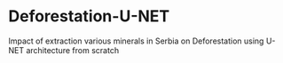 # Deforestation-U-NET
Impact of extraction various minerals in Serbia on Deforestation using U-NET architecture from scratch
